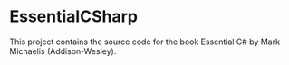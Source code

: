 EssentialCSharp
===============
This project contains the source code for the book Essential C# by Mark Michaelis (Addison-Wesley).
